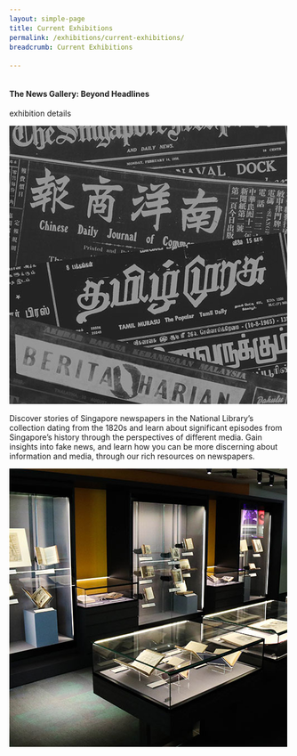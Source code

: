 ```yaml
---
layout: simple-page
title: Current Exhibitions
permalink: /exhibitions/current-exhibitions/
breadcrumb: Current Exhibitions

---
```


<div>
	<div class="row is-multiline">
		<div class="column is-two-thirds is-vcentered">
            <strong><h4>The News Gallery: Beyond Headlines</h4></strong>
            <p>exhibition details</p>
		</div>
		<div class="col is-vcentered is-centered">
			<a href="/exhibitions/current-exhibitions/newsgallery/"><img src="/images/event-images/newsgallery/news-gallery-thumbnail.jpg" alt="The News Gallery: Beyond Headlines"></a>   
        </div>
    </div>
    <div class="row is-multiline">
        <p>Discover stories of Singapore newspapers in the National Library’s collection dating from the 1820s and learn about significant episodes from Singapore’s history through the perspectives of different media. Gain insights into fake news, and learn how you can be more discerning about information and media, through our rich resources on newspapers.</p>
    </div>
    <div class="row is-multiline">
        <div class="column is-two-thirds">
            <a href="/exhibitions/current-exhibitions/the-rare-collection-gallery/"><img src="/images/event-images/rarecollection/the-rare-collection-gallery-thumbnail.jpg" alt="The Rare Collection Gallery"></a>
		</div>
    </div>
</div>


            
